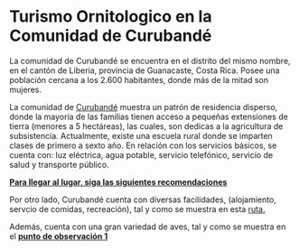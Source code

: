# Turismo Ornitologico en la Comunidad de Curubandé 

La comunidad de Curubandé se encuentra en el distrito del mismo nombre, en el cantón de Liberia, provincia de Guanacaste, Costa Rica. Posee una población cercana a los 2.600 habitantes, donde más de la mitad son mujeres.

La comunidad de [Curubandé](http://www.sinac.go.cr/ES/atc/cu/Paginas/default.aspx) muestra un patrón de residencia disperso, donde la mayoría de las familias tienen acceso a pequeñas extensiones de tierra (menores a 5 hectáreas), las cuales, son dedicas a la agricultura de subsistencia. Actualmente, existe una escuela rural donde se imparten clases de primero a sexto año. En relación con los servicios básicos, se cuenta con: luz eléctrica, agua potable, servicio telefónico, servicio de salud y transporte público.

[**Para llegar al lugar, siga las siguientes recomendaciones**](https://www.google.com/maps/d/embed?mid=1EfbXguIle4obk73YbWdq8rRWCqaJ6K3i&hl=es%22%20width%3D%22640%22%20height%3D%22480%22%3E%3C%2Fiframe%3E&ll=10.400750843560264%2C-84.89624499999998&z=9)

Por otro lado, Curubandé cuenta con diversas facilidades, (alojamiento, servcio de comidas, recreación), tal y como se muestra en esta [ruta.](https://www.youtube.com/watch?v=IGIR9Zm2P7k)

Además, cuenta con una gran variedad de aves, tal y como se muestra en el [**punto de observación 1**](https://www.canva.com/design/DAEf30k9J-Y/7SJVdiGQ8ujKnlu9pYBUGQ/view?utm_content=DAEf30k9J-Y&utm_campaign=designshare&utm_medium=link&utm_source=sharebutton#1)


